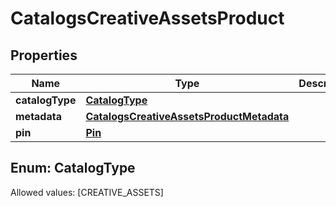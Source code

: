 

# CatalogsCreativeAssetsProduct


## Properties

Name | Type | Description | Notes
------------ | ------------- | ------------- | -------------
**catalogType** | [**CatalogType**](#CatalogType) |  | 
**metadata** | [**CatalogsCreativeAssetsProductMetadata**](CatalogsCreativeAssetsProductMetadata.md) |  | 
**pin** | [**Pin**](Pin.md) |  | 


## Enum: CatalogType
Allowed values: [CREATIVE_ASSETS]




